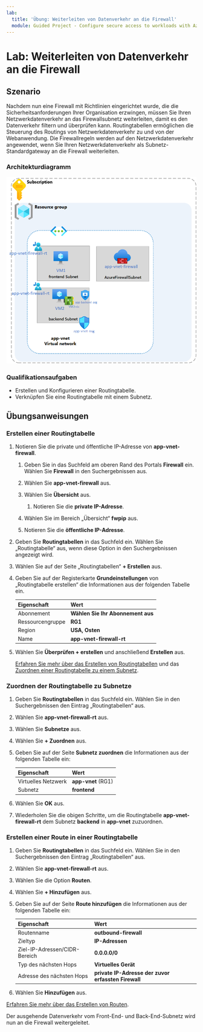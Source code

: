 ```yaml
---
lab:
  title: 'Übung: Weiterleiten von Datenverkehr an die Firewall'
  module: Guided Project - Configure secure access to workloads with Azure virtual networking services
---
```


# Lab: Weiterleiten von Datenverkehr an die Firewall

## Szenario

Nachdem nun eine Firewall mit Richtlinien eingerichtet wurde, die die Sicherheitsanforderungen Ihrer Organisation erzwingen, müssen Sie Ihren Netzwerkdatenverkehr an das Firewallsubnetz weiterleiten, damit es den Datenverkehr filtern und überprüfen kann. Routingtabellen ermöglichen die Steuerung des Routings von Netzwerkdatenverkehr zu und von der Webanwendung. Die Firewallregeln werden auf den Netzwerkdatenverkehr angewendet, wenn Sie Ihren Netzwerkdatenverkehr als Subnetz-Standardgateway an die Firewall weiterleiten.

### Architekturdiagramm

![Diagramm, das ein virtuelles Netzwerk mit einer Firewall und einer Routingtabelle zeigt](../Media/task-3.png)

### Qualifikationsaufgaben

- Erstellen und Konfigurieren einer Routingtabelle.
- Verknüpfen Sie eine Routingtabelle mit einem Subnetz.
  
## Übungsanweisungen

### Erstellen einer Routingtabelle

1. Notieren Sie die private und öffentliche IP-Adresse von **app-vnet-firewall**.

    1. Geben Sie in das Suchfeld am oberen Rand des Portals **Firewall** ein. Wählen Sie **Firewall** in den Suchergebnissen aus.

    1. Wählen Sie **app-vnet-firewall** aus.

    1. Wählen Sie **Übersicht** aus.

        1. Notieren Sie die **private IP-Adresse**.

    1. Wählen Sie im Bereich „Übersicht“ **fwpip** aus.

    1. Notieren Sie die **öffentliche IP-Adresse**.

1. Geben Sie **Routingtabellen** in das Suchfeld ein. Wählen Sie „Routingtabelle“ aus, wenn diese Option in den Suchergebnissen angezeigt wird.

1. Wählen Sie auf der Seite „Routingtabellen“ **+ Erstellen** aus.

1. Geben Sie auf der Registerkarte **Grundeinstellungen** von „Routingtabelle erstellen“ die Informationen aus der folgenden Tabelle ein.

    | Eigenschaft       | Wert                        |
    | :------------- | :--------------------------- |
    | Abonnement   | **Wählen Sie Ihr Abonnement aus** |
    | Ressourcengruppe | **RG1**                      |
    | Region         | **USA, Osten**                  |
    | Name           | **app-vnet-firewall-rt**     |

1. Wählen Sie **Überprüfen + erstellen** und anschließend **Erstellen** aus.

    [Erfahren Sie mehr über das Erstellen von Routingtabellen](https://docs.microsoft.com/azure/virtual-network/manage-route-table) und das [Zuordnen einer Routingtabelle zu einem Subnetz](https://docs.microsoft.com/azure/virtual-network/tutorial-create-route-table-portal#associate-a-route-table-to-a-subnet).

### Zuordnen der Routingtabelle zu Subnetze

1. Geben Sie **Routingtabellen** in das Suchfeld ein. Wählen Sie in den Suchergebnissen den Eintrag „Routingtabellen“ aus.

1. Wählen Sie **app-vnet-firewall-rt** aus.

1. Wählen Sie **Subnetze** aus.

1. Wählen Sie **+ Zuordnen** aus.

1. Geben Sie auf der Seite **Subnetz zuordnen** die Informationen aus der folgenden Tabelle ein:

    | Eigenschaft        | Wert              |
    | :-------------- | :----------------- |
    | Virtuelles Netzwerk | **app-vnet** (RG1) |
    | Subnetz          | **frontend**       |

1. Wählen Sie **OK** aus.

1. Wiederholen Sie die obigen Schritte, um die Routingtabelle **app-vnet-firewall-rt** dem Subnetz **backend** in **app-vnet** zuzuordnen.

### Erstellen einer Route in einer Routingtabelle

1. Geben Sie **Routingtabellen** in das Suchfeld ein. Wählen Sie in den Suchergebnissen den Eintrag „Routingtabellen“ aus.

1. Wählen Sie **app-vnet-firewall-rt** aus.

1. Wählen Sie die Option **Routen**.

1. Wählen Sie **+ Hinzufügen** aus.

1. Geben Sie auf der Seite **Route hinzufügen** die Informationen aus der folgenden Tabelle ein:

    | Eigenschaft                            | Wert                                                   |
    | :---------------------------------- | :------------------------------------------------------ |
    | Routenname                          | **outbound-firewall**                                   |
    | Zieltyp                    | **IP-Adressen**                                        |
    | Ziel-IP-Adressen/CIDR-Bereich | **0.0.0.0/0**                                           |
    | Typ des nächsten Hops                       | **Virtuelles Gerät**                                   |
    | Adresse des nächsten Hops                    | **private IP-Adresse der zuvor erfassten Firewall** |

1. Wählen Sie **Hinzufügen** aus.

[Erfahren Sie mehr über das Erstellen von Routen](https://docs.microsoft.com/azure/virtual-network/manage-route-table#add-a-route).

Der ausgehende Datenverkehr vom Front-End- und Back-End-Subnetz wird nun an die Firewall weitergeleitet.
